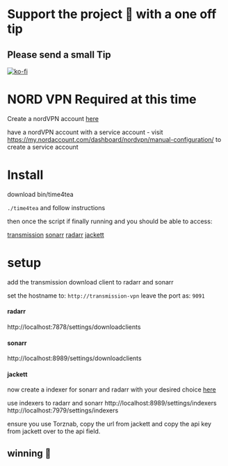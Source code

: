 # Support the project 🙏 with a one off tip

## Please send a small Tip

[![ko-fi](https://ko-fi.com/img/githubbutton_sm.svg)](https://ko-fi.com/M4M4Y4S0N)

# NORD VPN Required at this time

Create a nordVPN account [here](https://ref.nordvpn.com/SHbmTxmwVbT)

have a nordVPN account with a service account - visit https://my.nordaccount.com/dashboard/nordvpn/manual-configuration/ to create a service account 



# Install 

download bin/time4tea

`./time4tea` and follow instructions

then once the script if finally running and you should be able to access:

[transmission](http://localhost:9091)
[sonarr](http://localhost:8989)
[radarr](http://localhost:7878)
[jackett](http://localhost:7119)

# setup

add the transmission download client to radarr and sonarr

set the hostname to: `http://transmission-vpn` 
leave the port as: `9091`


#### radarr

http://localhost:7878/settings/downloadclients

#### sonarr

http://localhost:8989/settings/downloadclients


#### jackett
now create a indexer for sonarr and radarr with your desired choice [here](http://localhost:7119)

use indexers to radarr and sonarr 
http://localhost:8989/settings/indexers
http://localhost:7979/settings/indexers

ensure you use Torznab, copy the url from jackett and copy the api key from jackett over to the api field.

## winning 🥇
 
